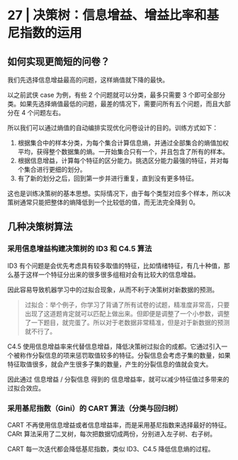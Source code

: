 # 27 | 决策树：信息增益、增益比率和基尼指数的运用

## 如何实现更简短的问卷？

我们先选择信息增益最高的问题，这样熵值就下降的最快。

以之前武侠 case 为例，有些 2 个问题就可以分类，最多只需要 3 个即可全部分类。如果先选择熵值最低的问题，最差的情况下，需要问所有五个问题，而且大部分在 4 个问题左右。

所以我们可以通过熵值的自动编排实现优化问卷设计的目的。训练方式如下：

1. 根据集合中的样本分类，为每个集合计算信息熵，并通过全部集合的熵值加权平均，获得整个数据集的熵。一开始集合只有一个，并且包含了所有的样本。
2. 根据信息增益，计算每个特征的区分能力。挑选区分能力最强的特征，并对每个集合进行更细的划分。
3. 有了新的划分之后，回到第一步并进行重复，直到没有更多特征。

这也是训练决策树的基本思想。实际情况下，由于每个类型对应多个样本，所以决策树通常只能把整体的熵降低到一个比较低的值，而无法完全降到 0。

## 几种决策树算法

### 采用信息增益构建决策树的 ID3 和 C4.5 算法

ID3 有个问题是会优先考虑具有较多取值的特征，比如情绪特征，有几十种值，那么基于这样一个特征分出来的很多很多组相对会有比较大的信息增益。

因此容易导致机器学习中的过拟合现象，从而不利于决策树对新数据的预测。

> 过拟合：举个例子，你学习了背诵了所有试卷的试题，精准度非常高，只要出现了这道题肯定就可以匹配上做出来。但即便是调整了一个小参数，调整了一下题目，就完蛋了。所以对于老数据非常精准，但是对于新数据的预测就不行了。

C4.5 使用信息增益率来代替信息增益，降低决策树过拟合的成都。它通过引入一个被称作分裂信息的项来惩罚取值较多的特征。分裂信息会考虑子集的数量，如果特征取值很多，就会产生很多子集的数量，产生的分裂信息的值就会变大。

因此通过 信息增益 / 分裂信息 得到的 信息增益率，就可以减少特征值过多带来的过拟合效应。

### 采用基尼指数（Gini）的 CART 算法（分类与回归树）

CART 不再使用信息增益或者信息增益率，而是采用基尼指数来选择最好的特征。CARt 算法采用了二叉树，每次把数据切成两份，分别进入左子树、右子树。

CART 每一次迭代都会降低基尼指数，类似 ID3、C4.5 降低信息熵的过程。
